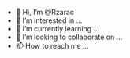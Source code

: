 - 👋 Hi, I’m @Rzarac
- 👀 I’m interested in ...
- 🌱 I’m currently learning ...
- 💞️ I’m looking to collaborate on ...
- 📫 How to reach me ...

<!---
Rzarac/Rzarac is a ✨ special ✨ repository because its `README.md` (this file) appears on your GitHub profile.
You can click the Preview link to take a look at your changes.
